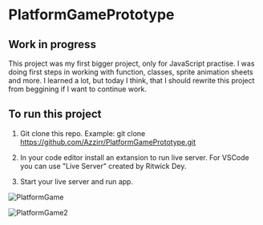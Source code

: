 # PlatformGamePrototype

## Work in progress
This project was my first bigger project, only for JavaScript practise. I was doing first steps in working with function, classes, sprite animation sheets and more.
I learned a lot, but today I think, that I should rewrite this project from beggining if I want to continue work.

## To run this project
1. Git clone this repo.
Example: git clone https://github.com/Azzirr/PlatformGamePrototype.git

2. In your code editor install an extansion to run live server. For VSCode you can use "Live Server" created by Ritwick Dey.

3. Start your live server and run app.

![PlatformGame](https://user-images.githubusercontent.com/114509095/229206141-f6455128-e5e7-4077-a5ea-bd972bfb53a3.png)

![PlatformGame2](https://user-images.githubusercontent.com/114509095/229206175-58badc9e-7f87-4027-aade-70774cdbf9f3.png)
